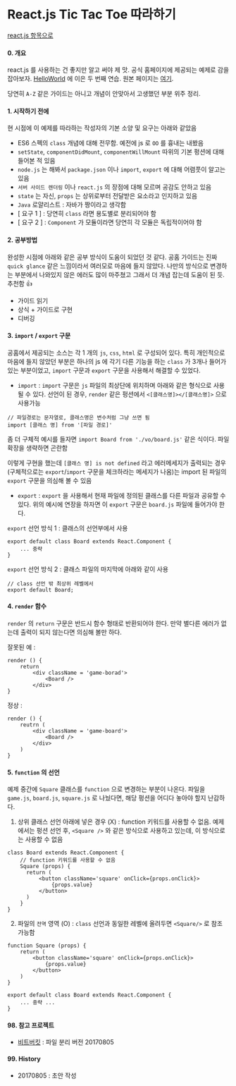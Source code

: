 # React.js Tic Tac Toe 따라하기

[react.js 항목으로](https://github.com/juneyoung/DEV-INFOS/tree/master/reactjs)

#### 0. 개요
 react.js 를 사용하는 건 좋지만 알고 써야 제 맛. 공식 홈페이지에 제공되는 예제로 감을 잡아보자. [HelloWorld](https://github.com/juneyoung/DEV-INFOS/blob/master/reactjs/experience/hello-react.md) 에 이은 두 번째 연습. 원본 페이지는 [여기](https://facebook.github.io/react/tutorial/tutorial.html#what-were-building). 
 
 당연히 `A-Z` 같은 가이드는 아니고 개념이 안맞아서 고생했던 부분 위주 정리.
 
#### 1. 시작하기 전에
 현 시점에 이 예제를 따라하는 작성자의 기본 소양 및 요구는 아래와 같았음
 
 - ES6 스펙의 `class` 개념에 대해 전무함. 예전에 js 로 `OO` 를 흉내는 내봤음
 - `setState`, `componentDidMount`, `componentWillMount` 따위의 기본 펑션에 대해 들어본 적 있음
 - `node.js` 는 해봐서 `package.json` 이나 `import`, `export` 에 대해 어렴풋이 알고는 있음
 - `서버 사이드 렌더링` 이나 `react.js` 의 장점에 대해 모르며 공감도 안하고 있음
 - `state` 는 자신, `props` 는 상위로부터 전달받은 요소라고 인지하고 있음
 - `Java` 로얄리스트 : 자바가 짱이라고 생각함
 - [ 요구 1 ] : 당연히 `class` 라면 용도별로 분리되어야 함
 - [ 요구 2 ] : `Component` 가 모듈이라면 당연히 각 모듈은 독립적이어야 함

#### 2. 공부방법

 완성한 시점에 아래와 같은 공부 방식이 도움이 되었던 것 같다. 공홈 가이드는 진짜 `quick glance` 같은 느낌이라서 여러모로 마음에 들지 않았다. 나만의 방식으로 변경하는 부분에서 나와있지 않은 에러도 많이 마주쳤고 그래서 더 개념 잡는데 도움이 된 듯. 추천함 :+1:

- 가이드 읽기
- 상식 + 가이드로 구현
- 디버깅

#### 3. `import` / `export` 구문

 공홈에서 제공되는 소스는 각 1 개의 `js`, `css`, `html` 로 구성되어 있다. 특히 개인적으로 마음에 들지 않았던 부분은 하나의 js 에 각기 다른 기능을 하는 `class` 가 3개나 들어가 있는 부분이었고, `import` 구문과 `export` 구문을 사용해서 해결할 수 있었다.
 
- `import` : `import` 구문은 `js`  파일의 최상단에 위치하며 아래와 같은 형식으로 사용될 수 있다. 선언이 된 경우, `render` 같은 펑션에서 `<[클래스명]></[클래스명]>` 으로 사용가능
```
// 파일경로는 문자열로, 클래스명은 변수처럼 그냥 쓰면 됨
import [클래스 명] from '[파일 경로]'
```

좀 더 구체적 예시를 들자면 `import Board from './vo/board.js'` 같은 식이다. 파일 확장을 생략하면 곤란함

이렇게 구현을 했는데 `[클래스 명] is not defined` 라고 에러메세지가 출력되는 경우(구체적으로는 `export`/`import` 구문을 체크하라는 메세지가 나옴)는 import 된 파일의 `export` 구문을 의심해 볼 수 있음

- `export` : `export` 을 사용해서 현재 파일에 정의된 클래스를 다른 파일과 공유할 수 있다. 위의 예시에 연장을 하자면 이 `export` 구문은 `board.js` 파일에 들어가야 한다.

`export` 선언 방식 1 : 클래스의 선언부에서 사용
```
export default class Board extends React.Component {
	... 중략
}
```

`export` 선언 방식 2 : 클래스 파일의 마지막에 아래와 같이 사용

```
// class 선언 밖 최상위 레벨에서 
export default Board;
```


#### 4. `render` 함수

`render` 의 `return` 구문은 반드시 함수 형태로 반환되어야 한다. 만약 별다른 에러가 없는데 출력이 되지 않는다면 의심해 볼만 하다.

잘못된 예 :
```
render () {
	return 
    	<div className = 'game-borad'>
        	<Board />
        </div>
}
```

정상 :
```
render () {
	reutrn (
    	<div className = 'game-board'>
        	<Board />
        </div>
    )
}
```

#### 5. `function` 의 선언

예제 중간에 `Square` 클래스를 `function` 으로 변경하는 부분이 나온다. 파일을 `game.js`, `board.js`, `square.js` 로 나눴다면, 해당 펑션을 어디다 놓아야 할지 난감하다.

1. 상위 클래스 선언 아래에 넣은 경우 (X) : function 키워드를 사용할 수 없음. 예제에서는 펑션 선언 후, `<Square />`  와 같은 방식으로 사용하고 있는데, 이 방식으로는 사용할 수 없음 
```
class Board extends React.Component {
	// function 키워드를 사용할 수 없음
    Square (props) {
      return (
          <button className='square' onClick={props.onClick}>
              {props.value}
          </button>
      )
	}
}
```
2.  파일의 `전역` 영역 (O) : `class` 선언과 동일한 레벨에 올려두면 `<Square/>` 로 참조 가능함
```
function Square (props) {
	return (
		<button className='square' onClick={props.onClick}>
			{props.value}
		</button>
	)
}

export default class Board extends React.Component {
	... 중략 ...
}
```

#### 98. 참고 프로젝트
- [비트버킷](https://bitbucket.org/juneyoung/react_practice) : 파일 분리 버전 20170805

 
#### 99. History
- 20170805 : 초안 작성

